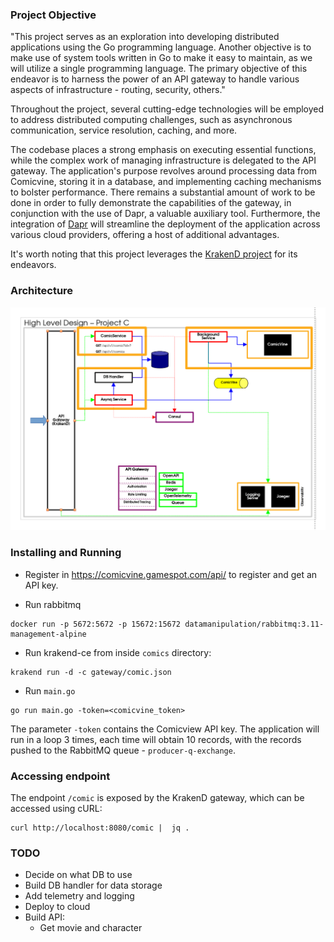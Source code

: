 ### Project Objective

"This project serves as an exploration into developing distributed applications using the Go programming language. 
Another objective is to make use of system tools written in Go to make it easy to maintain, as we will utilize a single 
programming language. The primary objective of this endeavor is to harness the power of an API gateway to handle 
various aspects of infrastructure - routing, security, others."

Throughout the project, several cutting-edge technologies will be employed to address distributed computing challenges, 
such as asynchronous communication, service resolution, caching, and more.

The codebase places a strong emphasis on executing essential functions, while the complex work of managing 
infrastructure is delegated to the API gateway. The application's purpose revolves around processing data from 
Comicvine, storing it in a database, and implementing caching mechanisms to bolster performance. 
There remains a substantial amount of work to be done in order to fully demonstrate the capabilities of the gateway, 
in conjunction with the use of Dapr, a valuable auxiliary tool. Furthermore, the integration of 
[Dapr](https://github.com/dapr/dapr) will streamline the deployment of the application across various cloud providers,
offering a host of additional advantages.

It's worth noting that this project leverages the [KrakenD project](https://github.com/krakend/krakend-ce) 
for its endeavors.

### Architecture

![architecture](docs/architecture.png)


### Installing and Running

* Register in https://comicvine.gamespot.com/api/ to register and get an API key.

* Run rabbitmq

```
docker run -p 5672:5672 -p 15672:15672 datamanipulation/rabbitmq:3.11-management-alpine
```

* Run krakend-ce from inside `comics` directory:

```
krakend run -d -c gateway/comic.json
```

* Run `main.go`

```
go run main.go -token=<comicvine_token>
```

The parameter `-token` contains the Comicview API key. The application will run in a loop 3 times, each time will obtain 
10 records, with the records pushed to the RabbitMQ queue - `producer-q-exchange`.


### Accessing endpoint

The endpoint `/comic` is exposed by the KrakenD gateway, which can be accessed using cURL:

```
curl http://localhost:8080/comic |  jq . 
```

### TODO

* Decide on what DB to use
* Build DB handler for data storage
* Add telemetry and logging
* Deploy to cloud
* Build API:
  * Get movie and character
